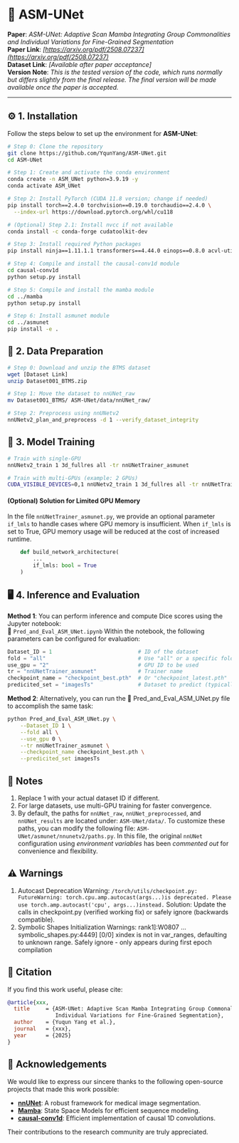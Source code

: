 # 🧠 ASM-UNet

**Paper**: *ASM-UNet: Adaptive Scan Mamba Integrating Group Commonalities and Individual Variations for Fine-Grained Segmentation*  
**Paper Link**: *[https://arxiv.org/pdf/2508.07237](https://arxiv.org/pdf/2508.07237)*  
**Dataset Link**: *[Available after paper acceptance]*  
**Version Note**: *This is the tested version of the code, which runs normally but differs slightly from the final release. The final version will be made available once the paper is accepted.*

---

## ⚙️ 1. Installation

Follow the steps below to set up the environment for **ASM-UNet**:

```bash
# Step 0: Clone the repository
git clone https://github.com/YqunYang/ASM-UNet.git
cd ASM-UNet

# Step 1: Create and activate the conda environment
conda create -n ASM_UNet python=3.9.19 -y
conda activate ASM_UNet

# Step 2: Install PyTorch (CUDA 11.8 version; change if needed)
pip install torch==2.4.0 torchvision==0.19.0 torchaudio==2.4.0 \
  --index-url https://download.pytorch.org/whl/cu118

# (Optional) Step 2.1: Install nvcc if not available
conda install -c conda-forge cudatoolkit-dev

# Step 3: Install required Python packages
pip install ninja==1.11.1.1 transformers==4.44.0 einops==0.8.0 acvl-utils==0.2 packaging

# Step 4: Compile and install the causal-conv1d module
cd causal-conv1d
python setup.py install

# Step 5: Compile and install the mamba module
cd ../mamba
python setup.py install

# Step 6: Install asmunet module
cd ../asmunet
pip install -e .
```

## 📁 2. Data Preparation
```bash
# Step 0: Download and unzip the BTMS dataset
wget [Dataset Link]
unzip Dataset001_BTMS.zip

# Step 1: Move the dataset to nnUNet_raw
mv Dataset001_BTMS/ ASM-UNet/data/nnUNet_raw/

# Step 2: Preprocess using nnUNetv2
nnUNetv2_plan_and_preprocess -d 1 --verify_dataset_integrity
```

## 🚀 3. Model Training
```bash
# Train with single-GPU
nnUNetv2_train 1 3d_fullres all -tr nnUNetTrainer_asmunet

# Train with multi-GPUs (example: 2 GPUs)
CUDA_VISIBLE_DEVICES=0,1 nnUNetv2_train 1 3d_fullres all -tr nnUNetTrainer_asmunet -num_gpus 2
```

#### (Optional) Solution for Limited GPU Memory
In the file `nnUNetTrainer_asmunet.py`, we provide an optional parameter `if_lmls` to handle cases where GPU memory is insufficient.
When `if_lmls` is set to True, GPU memory usage will be reduced at the cost of increased runtime.
```python
    def build_network_architecture(
        ...
        if_lmls: bool = True
    )
```

## 🖥️ 4. Inference and Evaluation
**Method 1**: You can perform inference and compute Dice scores using the Jupyter notebook:  
📓 `Pred_and_Eval_ASM_UNet.ipynb`
Within the notebook, the following parameters can be configured for evaluation:
```python
Dataset_ID = 1                           # ID of the dataset
fold = "all"                             # Use "all" or a specific fold (e.g., "1")
use_gpu = "2"                            # GPU ID to be used
tr = "nnUNetTrainer_asmunet"             # Trainer name
checkpoint_name = "checkpoint_best.pth"  # Or "checkpoint_latest.pth"
predicited_set = "imagesTs"              # Dataset to predict (typically "imagesTs")
```

**Method 2**: Alternatively, you can run the 📓 Pred_and_Eval_ASM_UNet.py file to accomplish the same task:
```bash
python Pred_and_Eval_ASM_UNet.py \
    --Dataset_ID 1 \
    --fold all \
    --use_gpu 0 \
    --tr nnUNetTrainer_asmunet \
    --checkpoint_name checkpoint_best.pth \
    --predicited_set imagesTs
```


## 📌 Notes
1. Replace 1 with your actual dataset ID if different.
2. For large datasets, use multi-GPU training for faster convergence.
3. By default, the paths for `nnUNet_raw`, `nnUNet_preprocessed`, and `nnUNet_results` are located under: `ASM-UNet/data/`.
To customize these paths, you can modify the following file: `ASM-UNet/asmunet/nnunetv2/paths.py`. In this file,
the original `nnUNet` configuration using *environment variables* has been *commented out* for convenience and flexibility.

## ⚠️ Warnings
1. Autocast Deprecation Warning: `/torch/utils/checkpoint.py: FutureWarning: torch.cpu.amp.autocast(args...)is deprecated.
Please use torch.amp.autocast('cpu', args...)instead.`
Solution: Update the calls in checkpoint.py (verified working fix) or safely ignore (backwards compatible).
2. Symbolic Shapes Initialization Warnings: rank1]:W0807 ... symbolic_shapes.py:4449] [0/0] xindex is not in var_ranges, defaulting to unknown range.
Safely ignore - only appears during first epoch compilation

## 📖 Citation

If you find this work useful, please cite:

```bibtex
@article{xxx,
  title     = {ASM-UNet: Adaptive Scan Mamba Integrating Group Commonalities and 
               Individual Variations for Fine-Grained Segmentation},
  author    = {Yuqun Yang et al.},
  journal   = {xxx},
  year      = {2025}
}
```
## 🎉 Acknowledgements
We would like to express our sincere thanks to the following open-source projects that made this work possible:

-  [**nnUNet**](https://github.com/MIC-DKFZ/nnUNet/tree/master): A robust framework for medical image segmentation.
-  [**Mamba**](https://github.com/state-spaces/mamba): State Space Models for efficient sequence modeling.
-  [**causal-conv1d**](https://github.com/Dao-AILab/causal-conv1d): Efficient implementation of causal 1D convolutions.

Their contributions to the research community are truly appreciated.

